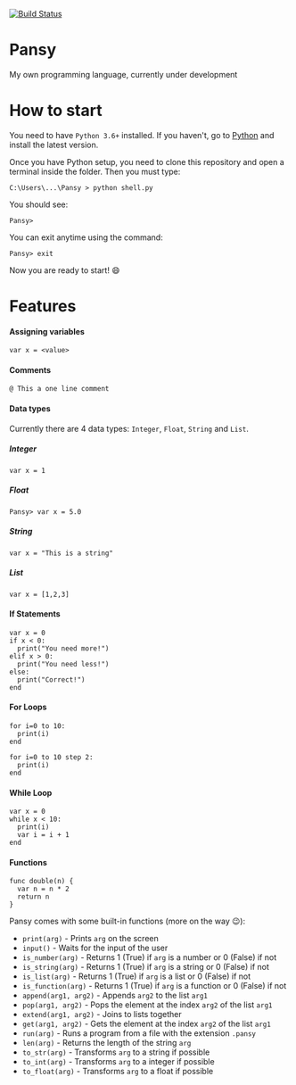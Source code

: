 [![Build Status](https://semaphoreci.com/api/v1/andrefpoliveira/pansy/branches/master/badge.svg)](https://semaphoreci.com/andrefpoliveira/pansy)

# Pansy
My own programming language, currently under development

How to start
============
You need to have ```Python 3.6+``` installed. If you haven't, go to [Python](https://www.python.org/downloads/) and install the latest version.

Once you have Python setup, you need to clone this repository and open a terminal inside the folder. Then you must type:
```
C:\Users\...\Pansy > python shell.py
```

You should see:
```
Pansy> 
```

You can exit anytime using the command:
```
Pansy> exit
```
Now you are ready to start! :smile:

Features
========
#### Assigning variables
```var x = <value>```

#### Comments
```@ This a one line comment```

#### Data types
Currently there are 4 data types: ```Integer```, ```Float```, ```String``` and ```List```.

##### Integer
```var x = 1```

##### Float
```Pansy> var x = 5.0```

##### String
```var x = "This is a string"```

##### List
```var x = [1,2,3]```

#### If Statements
```
var x = 0
if x < 0:
  print("You need more!")
elif x > 0:
  print("You need less!")
else:
  print("Correct!")
end
```

#### For Loops
```
for i=0 to 10:
  print(i)
end
```

```
for i=0 to 10 step 2:
  print(i)
end
```

#### While Loop
```
var x = 0
while x < 10:
  print(i)
  var i = i + 1
end
```

#### Functions
```
func double(n) {
  var n = n * 2
  return n
}
```

Pansy comes with some built-in functions (more on the way :wink:):
* ```print(arg)``` - Prints ```arg``` on the screen
* ```input()``` - Waits for the input of the user
* ```is_number(arg)``` - Returns 1 (True) if ```arg``` is a number or 0 (False) if not
* ```is_string(arg)``` - Returns 1 (True) if ```arg``` is a string or 0 (False) if not
* ```is_list(arg)``` - Returns 1 (True) if ```arg``` is a list or 0 (False) if not
* ```is_function(arg)``` - Returns 1 (True) if ```arg``` is a function or 0 (False) if not
* ```append(arg1, arg2)``` - Appends ```arg2``` to the list ```arg1```
* ```pop(arg1, arg2)``` - Pops the element at the index ```arg2``` of the list ```arg1```
* ```extend(arg1, arg2)``` - Joins to lists together
* ```get(arg1, arg2)``` - Gets the element at the index ```arg2``` of the list ```arg1```
* ```run(arg)``` - Runs a program from a file with the extension ```.pansy```
* ```len(arg)``` - Returns the length of the string ```arg```
* ```to_str(arg)``` - Transforms ```arg``` to a string if possible
* ```to_int(arg)``` - Transforms ```arg``` to a integer if possible
* ```to_float(arg)``` - Transforms ```arg``` to a float if possible
